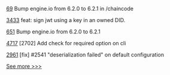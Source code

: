 
[69](https://github.com/hyperledger-labs/karma-charity-platform/pull/69) Bump engine.io from 6.2.0 to 6.2.1 in /chaincode

[3433](https://github.com/hyperledger/aries-framework-go/pull/3433) feat: sign jwt using a key in an owned DID.

[651](https://github.com/hyperledger-labs/blockchain-carbon-accounting/pull/651) Bump engine.io from 6.2.0 to 6.2.1

[4717](https://github.com/hyperledger/besu/pull/4717) [2702] Add check for required option on cli

[2961](https://github.com/hyperledger/iroha/pull/2961) [fix] #2541 "deserialization failed" on default configuration


[See more >>>](https://start-here.hyperledger.org/pull-requests)
